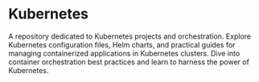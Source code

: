 # Kubernetes
A repository dedicated to Kubernetes projects and orchestration. Explore Kubernetes configuration files, Helm charts, and practical guides for managing containerized applications in Kubernetes clusters. Dive into container orchestration best practices and learn to harness the power of Kubernetes.

